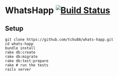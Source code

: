 # WhatsHapp [![Build Status](https://travis-ci.org/tchu88/whats-happ.svg?branch=master)](https://travis-ci.org/tchu88/whats-happ)

## Setup

```console
git clone https://github.com/tchu88/whats-happ.git
cd whats-happ
bundle install
rake db:create
rake db:migrate
rake db:test:prepare
rake # run the tests
rails server
```
